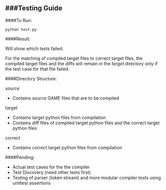 ###Testing Guide
---
####To Run:

    python test.py

####Result:

Will show which tests failed.

For the matching of compiled target files to correct target files, the compiled target files and the diffs will remain in the _target_ directory only if the test case for that file failed.

####Directory Structure:

source

- Contains source GAME files that are to be compiled

target

- Contains target python files from compilation
- Contains diff files of compiled target python files and the correct target python files

correct

- Contains correct target python files from compilation

####Pending:

- Actual test cases for the the compiler
- Test Discovery (need other tests first)
- Testing of parser (token stream) and more modular compiler tests using unittest assertions
